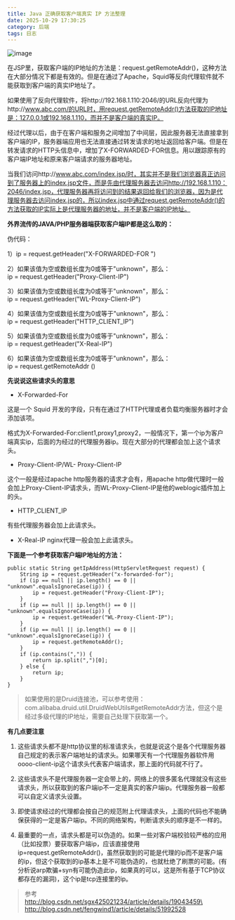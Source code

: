 ```yaml
---
title: Java 正确获取客户端真实 IP 方法整理
date: 2025-10-29 17:30:25
category: 后端
tags: 日志
---
```


![image](http://img.javastack.cn/18-2-4/79455273.jpg)

在JSP里，获取客户端的IP地址的方法是：request.getRemoteAddr()，这种方法在大部分情况下都是有效的。但是在通过了Apache，Squid等反向代理软件就不能获取到客户端的真实IP地址了。

如果使用了反向代理软件，将http://192.168.1.110:2046/的URL反向代理为http://www.abc.com/的URL时，用request.getRemoteAddr()方法获取的IP地址是：127.0.0.1或192.168.1.110，而并不是客户端的真实IP。

经过代理以后，由于在客户端和服务之间增加了中间层，因此服务器无法直接拿到客户端的IP，服务器端应用也无法直接通过转发请求的地址返回给客户端。但是在转发请求的HTTP头信息中，增加了X-FORWARDED-FOR信息。用以跟踪原有的客户端IP地址和原来客户端请求的服务器地址。

当我们访问http://www.abc.com/index.jsp/时，其实并不是我们浏览器真正访问到了服务器上的index.jsp文件，而是先由代理服务器去访问http://192.168.1.110：2046/index.jsp，代理服务器再将访问到的结果返回给我们的浏览器，因为是代理服务器去访问index.jsp的，所以index.jsp中通过request.getRemoteAddr()的方法获取的IP实际上是代理服务器的地址，并不是客户端的IP地址。

**外界流传的JAVA/PHP服务器端获取客户端IP都是这么取的：**

伪代码：

1）ip = request.getHeader("X-FORWARDED-FOR ")

2）如果该值为空或数组长度为0或等于"unknown"，那么：\
ip = request.getHeader("Proxy-Client-IP")

3）如果该值为空或数组长度为0或等于"unknown"，那么：\
ip = request.getHeader("WL-Proxy-Client-IP")

4）如果该值为空或数组长度为0或等于"unknown"，那么：\
ip = request.getHeader("HTTP_CLIENT_IP")

5）如果该值为空或数组长度为0或等于"unknown"，那么：\
ip = request.getHeader("X-Real-IP")

6）如果该值为空或数组长度为0或等于"unknown"，那么：\
ip = request.getRemoteAddr ()

**先说说这些请求头的意思**

- X-Forwarded-For

这是一个 Squid 开发的字段，只有在通过了HTTP代理或者负载均衡服务器时才会添加该项。

格式为X-Forwarded-For:client1,proxy1,proxy2，一般情况下，第一个ip为客户端真实ip，后面的为经过的代理服务器ip。现在大部分的代理都会加上这个请求头。

- Proxy-Client-IP/WL- Proxy-Client-IP

这个一般是经过apache http服务器的请求才会有，用apache http做代理时一般会加上Proxy-Client-IP请求头，而WL-Proxy-Client-IP是他的weblogic插件加上的头。

- HTTP_CLIENT_IP

有些代理服务器会加上此请求头。

- X-Real-IP
nginx代理一般会加上此请求头。

**下面是一个参考获取客户端IP地址的方法：**

```
public static String getIpAddress(HttpServletRequest request) {
	String ip = request.getHeader("x-forwarded-for");
	if (ip == null || ip.length() == 0 || "unknown".equalsIgnoreCase(ip)) {
		ip = request.getHeader("Proxy-Client-IP");
	}
	if (ip == null || ip.length() == 0 || "unknown".equalsIgnoreCase(ip)) {
		ip = request.getHeader("WL-Proxy-Client-IP");
	}
	if (ip == null || ip.length() == 0 || "unknown".equalsIgnoreCase(ip)) {
		ip = request.getRemoteAddr();
	}
	if (ip.contains(",")) {
		return ip.split(",")[0];
	} else {
		return ip;
	}
}
```

> 如果使用的是Druid连接池，可以参考使用：com.alibaba.druid.util.DruidWebUtils#getRemoteAddr方法，但这个是经过多级代理的IP地址，需要自己处理下获取第一个。

**有几点要注意**

1. 这些请求头都不是http协议里的标准请求头，也就是说这个是各个代理服务器自己规定的表示客户端地址的请求头。如果哪天有一个代理服务器软件用oooo-client-ip这个请求头代表客户端请求，那上面的代码就不行了。

1. 这些请求头不是代理服务器一定会带上的，网络上的很多匿名代理就没有这些请求头，所以获取到的客户端ip不一定是真实的客户端ip。代理服务器一般都可以自定义请求头设置。

1. 即使请求经过的代理都会按自己的规范附上代理请求头，上面的代码也不能确保获得的一定是客户端ip。不同的网络架构，判断请求头的顺序是不一样的。

1. 最重要的一点，请求头都是可以伪造的。如果一些对客户端校验较严格的应用（比如投票）要获取客户端ip，应该直接使用ip=request.getRemoteAddr()，虽然获取到的可能是代理的ip而不是客户端的ip，但这个获取到的ip基本上是不可能伪造的，也就杜绝了刷票的可能。(有分析说arp欺骗+syn有可能伪造此ip，如果真的可以，这是所有基于TCP协议都存在的漏洞)，这个ip是tcp连接里的ip。

> 参考\
> http://blog.csdn.net/sgx425021234/article/details/19043459\
> http://blog.csdn.net/fengwind1/article/details/51992528

